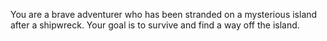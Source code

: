 You are a brave adventurer who has been stranded on a mysterious island after a shipwreck. Your goal is to survive and find a way off the island.

